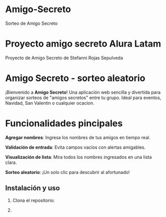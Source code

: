 # Amigo-Secreto
Sorteo de Amigo Secreto

# Proyecto amigo secreto Alura Latam
Proyecto de Amigo Secreto de Stefanni Rojas Sepulveda

# Amigo Secreto - sorteo aleatorio
¡Bienvenido a **Amigo Secreto**! Una aplicación web sencilla y divertida para organizar 
sorteos de "amigos secretos" entre tu grupo. Ideal para eventos, Navidad, San Valentin
o cualquier ocacion.

# Funcionalidades pincipales
**Agregar nombres**: Ingresa los nombres de tus amigos en tiempo real.


**Validación de entrada**: Evita campos vacíos con alertas amigables.


**Visualización de lista**: Mira todos los nombres ingresados en una lista clara.


**Sorteo aleatorio**: ¡Un solo clic para descubrir al afortunado!


## Instalación y uso
1. Clona el repositorio:

2. 
